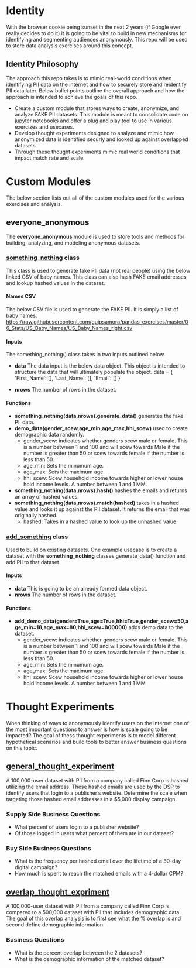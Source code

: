 # Identity
With the browser cookie being sunset in the next 2 years (if Google ever really decides to do it) it is going to be vital to build in new mechanisms for identifying and segmenting audiences anonymously. This repo will be used to store data analysis exercises around this concept.

## Identity Philosophy
The approach this repo takes is to mimic real-world conditions when identifying PII data on the internet and how to securely store and reidentify PII data later. Below bullet points outline the overall approach and how the approach is intended to achieve the goals of this repo.
- Create a custom module that stores ways to create, anonymize, and analyze FAKE PII datasets. This module is meant to consolidate code on jupyter notebooks and offer a plug and play tool to use in various exercizes and usecases.
- Develop thought experiments designed to analyze and mimic how anonymized data is identified securly and looked up against overlapped datasets.
- Through these thought experiments mimic real world conditions that impact match rate and scale.

# Custom Modules
The below section lists out all of the custom modules used for the various exercises and analysis.

## everyone_anonymous 
The **everyone_anonymous** module is used to store tools and methods for building, analyzing, and modeling anonymous datasets.

### [something_nothing](https://github.com/finnnilsen90/identity/blob/main/everyone_anonymous.py) class 
This class is used to generate fake PII data (not real people) using the below linked CSV of baby names. This class can also hash FAKE email addresses and lookup hashed values in the dataset.

#### Names CSV
The below CSV file is used to generate the FAKE PII. It is simply a list of baby names.
https://raw.githubusercontent.com/guipsamora/pandas_exercises/master/06_Stats/US_Baby_Names/US_Baby_Names_right.csv

#### Inputs
The something_nothing() class takes in two inputs outlined below. 
- **data** The data input is the below data object. This object is intended to structure the data that will ultimately populate the object.
data = {
            'First_Name': [],
            'Last_Name': [],
            'Email': []
        }

- **nrows** The number of rows in the dataset.

#### Functions
- **something_nothing(data,nrows).generate_data()** generates the fake PII data.
- **demo_data(gender_scew,age_min,age_max,hhi_scew)** used to create demographic data randomly.
    - gender_scew: indicates whether genders scew male or female. This is a number between 1 and 100 and will scew towards Male if the number is greater than 50 or scew towards female if the number is less than 50.
    - age_min: Sets the minumum age.
    - age_max: Sets the maximum age.
    - hhi_scew: Scew household income towards higher or lower house hold income levels. A number between 1 and 1 MM.
- **something_nothing(data,nrows).hash()** hashes the emails and returns an array of hashed values.
- **something_nothing(data,nrows).match(hashed)** takes in a hashed value and looks it up against the PII dataset. It returns the email that was originally hashed.
    - hashed: Takes in a hashed value to look up the unhashed value.

### [add_something](https://github.com/finnnilsen90/identity/blob/main/everyone_anonymous.py) class 
Used to build on existing datasets. One example usecase is to create a dataset with the **something_nothing** classes generate_data() function and add PII to that dataset.

#### Inputs
- **data** This is going to be an already formed data object.
- **nrows** The number of rows in the dataset.

#### Functions
- **add_demo_data(gender=True,age=True,hhi=True,gender_scew=50,age_min=18,age_max=80,hhi_scew=800000)** adds demo data to the dataset.
    - gender_scew: indicates whether genders scew male or female. This is a number between 1 and 100 and will scew towards Male if the number is greater than 50 or scew towards female if the number is less than 50.
    - age_min: Sets the minumum age.
    - age_max: Sets the maximum age.
    - hhi_scew: Scew household income towards higher or lower house hold income levels. A number between 1 and 1 MM

# Thought Experiments
When thinking of ways to anonymously identify users on the internet one of the most important questions to answer is how is scale going to be impacted? The goal of thess thought experiments is to model different hypothetical scenarios and build tools to better answer business questions on this topic.

## [general_thought_experiment](https://github.com/finnnilsen90/identity/blob/identity_v1.1/general_thought_experiment.ipynb)
A 100,000-user dataset with PII from a company called Finn Corp is hashed utilizing the email address. These hashed emails are used by the DSP to identify users that login to a publisher’s website. Determine the scale when targeting those hashed email addresses in a $5,000 display campaign.

### Supply Side Business Questions
- What percent of users login to a publisher website?
- Of those logged in users what percent of them are in our dataset?
### Buy Side Business Questions
- What is the frequency per hashed email over the lifetime of a 30-day digital campaign?
- How much is spent to reach the matched emails with a 4-dollar CPM?

## [overlap_thought_expriment](https://github.com/finnnilsen90/identity/blob/identity_v1.1/overlap_thought_expriment.ipynb)
A 100,000-user dataset with PII from a company called Finn Corp is compared to a 500,000 dataset with PII that includes demographic data. The goal of this overlap analysis is to first see what the % overlap is and second define demographic information.

### Business Questions
- What is the percent overlap between the 2 datasets?
- What is the demographic information of the matched dataset?